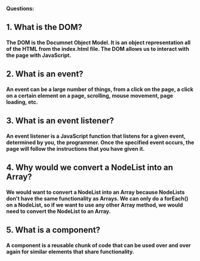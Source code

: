 #### Questions:

## 1. What is the DOM?

#### The DOM is the Documnet Object Model. It is an object representation all of the HTML from the index.html file. The DOM allows us to interact with the page with JavaScript.

## 2. What is an event?

#### An event can be a large number of things, from a click on the page, a click on a certain element on a page, scrolling, mouse movement, page loading, etc.

## 3. What is an event listener?

#### An event listener is a JavaScript function that listens for a given event, determined by you, the programmer. Once the specified event occurs, the page will follow the instructions that you have given it.

## 4. Why would we convert a NodeList into an Array?

#### We would want to convert a NodeList into an Array because NodeLists don't have the same functionality as Arrays. We can only do a forEach() on a NodeList, so if we want to use any other Array method, we would need to convert the NodeList to an Array.

## 5. What is a component?

#### A component is a reusable chunk of code that can be used over and over again for similar elements that share functionality.
